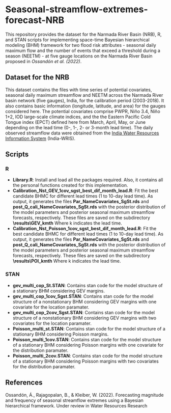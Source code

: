 # Seasonal-streamflow-extremes-forecast-NRB
This repository provides the dataset for the Narmada River Basin (NRB), R, and STAN scripts for implementing space-time Bayesian hierarchical modeling (BHM) framework for two flood risk attributes  - seasonal daily maximum flow and the number of events that exceed a threshold during a season (NEETM) - at five gauge locations on the Narmada River Basin proposed in _Ossandón et al. (2022)_. 

## Dataset for the NRB
This dataset contains the files with time series of potential covariates, seasonal daily maximum streamflow and NEETM across the Narmada River basin network (five gauges), India, for the calibration period (2003-2018). It also contains basic information (longitude, latitude, and area) for the gauges considered here. The potential covariates comprise PWPR, Niño 3.4, Niño 1+2, IOD large-scale climate indices, and the the Eastern Pacific Cold Tongue index (EPCT) defined here from March, April, May, or June depending on the lead time (0-, 1-, 2- or 3-month lead time). The daily observed streamflow data were obtained from the [India Water Resources Information System](https://indiawris.gov.in/wris/#/) (India-WRIS).
## Scripts
### R
- **Library.R**: Install and load all the packages required. Also, it contains all the personal functions created for this implementation. 
- **Calibration_Nst_GEV_1cov_sgst_best_dif_month_lead.R**: Fit the best candidate BHMC for different lead times (1 to 10-day lead time). As output, it generates the files **Par_NameCovariates_SgSt.rds** and **post_Q_cali_NameCovariates_SgSt.rds** with the posterior distribution of the model parameters and posterior seasonal maximum streamflow forecasts, respectively. These files are saved on the subdirectory **\results\GEV_kmth** Where k indicates the lead time.
- **Calibration_Nst_Poisson_1cov_sgst_best_dif_month_lead.R**: Fit the best candidate BHMC for different lead times (1 to 10-day lead time). As output, it generates the files **Par_NameCovariates_SgSt.rds** and **post_Q_cali_NameCovariates_SgSt.rds** with the posterior distribution of the model parameters and posterior seasonal maximum streamflow forecasts, respectively. These files are saved on the subdirectory **\results\POI_kmth** Where k indicates the lead time.
### STAN
- **gev_multi_cop_St.STAN**: Contains stan code for the model structure of a stationary BHM considering GEV margins.
- **gev_multi_cop_1cov_Sgst.STAN**: Contains stan code for the model structure of a nonstationary BHM considering GEV margins with one covariate for the location paramater.
- **gev_multi_cop_2cov_Sgst.STAN**: Contains stan code for the model structure of a nonstationary BHM considering GEV margins with two covariates for the location paramater.
- **Poisson_multi_st.STAN**: Contains stan code for the model structure of a stationary BHM considering Poisson margins.
- **Poisson_multi_1cov.STAN**: Contains stan code for the model structure of a stationary BHM considering Poisson margins  with one covariate for the distribution paramater.
- **Poisson_multi_2cov.STAN**: Contains stan code for the model structure of a stationary BHM considering Poisson margins  with two covariates for the distribution paramater.
## References
Ossandón, Á., Rajagopalan, B., & Kleiber, W. (2022). Forecasting magnitude and frequency of seasonal streamflow extremes using a Bayesian hierarchical framework. Under review in Water Resources Research
